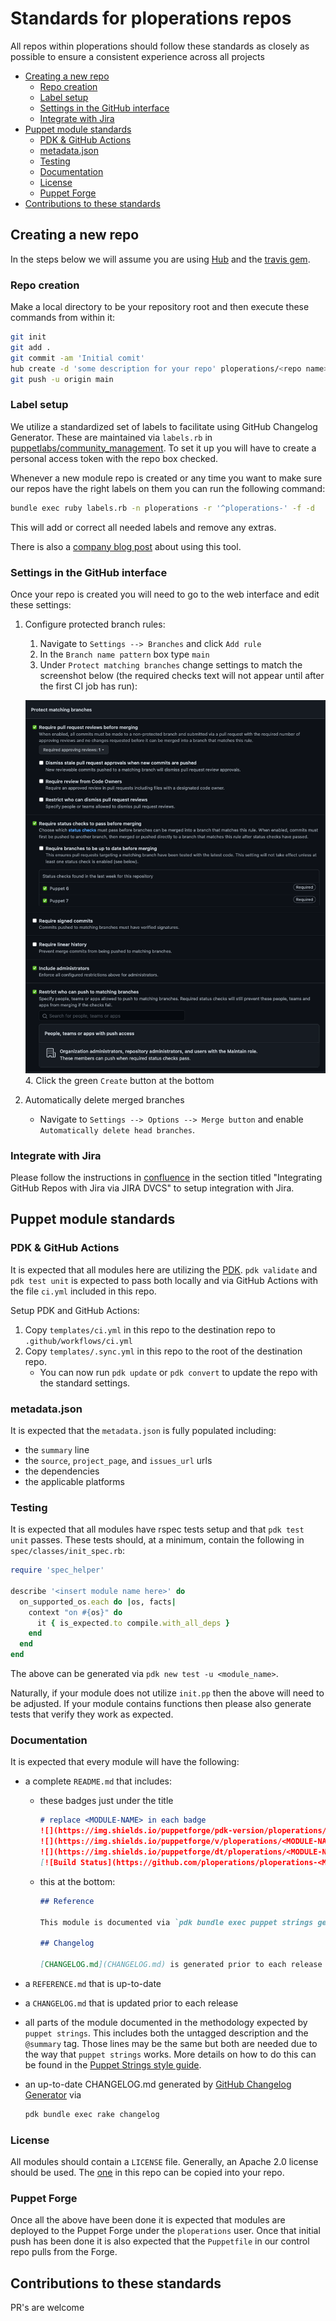 # Standards for ploperations repos

All repos within ploperations should follow these standards as closely as
possible to ensure a consistent experience across all projects

- [Creating a new repo](#creating-a-new-repo)
  - [Repo creation](#repo-creation)
  - [Label setup](#label-setup)
  - [Settings in the GitHub interface](#settings-in-the-github-interface)
  - [Integrate with Jira](#integrate-with-jira)
- [Puppet module standards](#puppet-module-standards)
  - [PDK & GitHub Actions](#pdk--github-actions)
  - [metadata.json](#metadatajson)
  - [Testing](#testing)
  - [Documentation](#documentation)
  - [License](#license)
  - [Puppet Forge](#puppet-forge)
- [Contributions to these standards](#contributions-to-these-standards)

## Creating a new repo

In the steps below we will assume you are using [Hub](https://hub.github.com/) and the [travis gem](https://github.com/travis-ci/travis.rb).

### Repo creation

Make a local directory to be your repository root and then execute these commands from within it:

```bash
git init
git add .
git commit -am 'Initial comit'
hub create -d 'some description for your repo' ploperations/<repo name>
git push -u origin main
```

### Label setup

We utilize a standardized set of labels to facilitate using GitHub Changelog Generator. These are maintained via `labels.rb` in [puppetlabs/community_management](https://github.com/puppetlabs/community_management). To set it up you will have to create a personal access token with the repo box checked.

Whenever a new module repo is created or any time you want to make sure our repos have the right labels on them you can run the following command:

```bash
bundle exec ruby labels.rb -n ploperations -r '^ploperations-' -f -d
```

This will add or correct all needed labels and remove any extras.

There is also a [company blog post](https://puppet.com/blog/how-github-labels-streamline-puppet-module-release-process) about using this tool.

### Settings in the GitHub interface

Once your repo is created you will need to go to the web interface and edit
these settings:

1. Configure protected branch rules:
    1. Navigate to `Settings --> Branches` and click `Add rule`
    2. In the `Branch name pattern` box type `main`
    3. Under `Protect matching branches` change settings to match the screenshot below (the required checks text will not appear until after the first CI job has run):

      ![rule-settings-image](rule-settings-image.png)
    4. Click the green `Create` button at the bottom
2. Automatically delete merged branches
    - Navigate to `Settings --> Options --> Merge button` and enable `Automatically delete head branches`.

### Integrate with Jira

Please follow the instructions in [confluence](https://confluence.puppetlabs.com/display/HELP/GitHub) in the section titled "Integrating GitHub Repos with Jira via JIRA DVCS" to setup integration with Jira.

## Puppet module standards

### PDK & GitHub Actions

It is expected that all modules here are utilizing the [PDK](https://puppet.com/docs/pdk/latest). `pdk validate` and `pdk test unit` is expected to pass both locally and via GitHub Actions with the file `ci.yml` included in this repo.

Setup PDK and GitHub Actions:

1. Copy `templates/ci.yml` in this repo to the destination repo to `.github/workflows/ci.yml`
2. Copy `templates/.sync.yml` in this repo to the root of the destination repo.
    - You can now run `pdk update` or `pdk convert` to update the repo with the standard settings.

### metadata.json

It is expected that the `metadata.json` is fully populated including:

- the `summary` line
- the `source`, `project_page`, and `issues_url` urls
- the dependencies
- the applicable platforms

### Testing

It is expected that all modules have rspec tests setup and that `pdk test unit` passes. These tests should, at a minimum, contain the following in
`spec/classes/init_spec.rb`:

```ruby
require 'spec_helper'

describe '<insert module name here>' do
  on_supported_os.each do |os, facts|
    context "on #{os}" do
      it { is_expected.to compile.with_all_deps }
    end
  end
end
```

The above can be generated via `pdk new test -u <module_name>`.

Naturally, if your module does not utilize `init.pp` then the above will need to be adjusted. If your module contains functions then please also generate tests that verify they work as expected.

### Documentation

It is expected that every module will have the following:

- a complete `README.md` that includes:
  - these badges just under the title

    ```markdown
    # replace <MODULE-NAME> in each badge
    ![](https://img.shields.io/puppetforge/pdk-version/ploperations/<MODULE-NAME>.svg?style=popout)
    ![](https://img.shields.io/puppetforge/v/ploperations/<MODULE-NAME>.svg?style=popout)
    ![](https://img.shields.io/puppetforge/dt/ploperations/<MODULE-NAME>.svg?style=popout)
    [![Build Status](https://github.com/ploperations/ploperations-<MODULE-NAME>/actions/workflows/ci.yml/badge.svg?branch=main)](https://github.com/ploperations/ploperations-<MODULE-NAME>/actions/workflows/ci.yml)
    ```

  - this at the bottom:

    ```markdown
    ## Reference

    This module is documented via `pdk bundle exec puppet strings generate --format markdown`. Please see [REFERENCE.md](REFERENCE.md) for more info.

    ## Changelog

    [CHANGELOG.md](CHANGELOG.md) is generated prior to each release via `pdk bundle exec rake changelog`. This proecss relies on labels that are applied to each pull request.
    ```

- a `REFERENCE.md` that is up-to-date
- a `CHANGELOG.md` that is updated prior to each release
- all parts of the module documented in the methodology expected by `puppet strings`. This includes both the untagged description and the `@summary` tag. Those lines may be the same but both are needed due to the way that `puppet strings` works. More details on how to do this can be found in the [Puppet Strings style guide](https://puppet.com/docs/puppet/6.1/puppet_strings_style.html).
- an up-to-date CHANGELOG.md generated by [GitHub Changelog Generator](https://github.com/github-changelog-generator/github-changelog-generator) via

  ```bash
  pdk bundle exec rake changelog
  ```

### License

All modules should contain a `LICENSE` file. Generally, an Apache 2.0 license should be used. The [one](LICENSE) in this repo can be copied into your repo.

### Puppet Forge

Once all the above have been done it is expected that modules are deployed to the Puppet Forge under the `ploperations` user. Once that initial push has been done it is also expected that the `Puppetfile` in our control repo pulls from the Forge.

## Contributions to these standards

PR's are welcome
